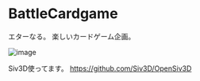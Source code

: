# BattleCardgame
エターなる。
楽しいカードゲーム企画。

![image](https://user-images.githubusercontent.com/58056862/103622099-8cfd9c00-4f79-11eb-90a9-c30beefaaff7.png)

Siv3D使ってます。
https://github.com/Siv3D/OpenSiv3D
